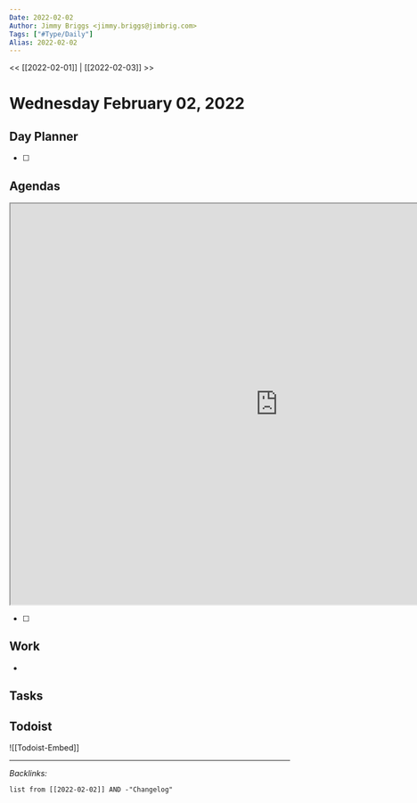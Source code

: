 ```yaml
---
Date: 2022-02-02
Author: Jimmy Briggs <jimmy.briggs@jimbrig.com>
Tags: ["#Type/Daily"]
Alias: 2022-02-02
---
```


<< [[2022-02-01]] | [[2022-02-03]] >>

# Wednesday February 02, 2022

## Day Planner

- [ ] 

## Agendas


<iframe width="960" height="720" src="https://us-east-1.quicksight.aws.amazon.com/sn/embed/share/accounts/594723403908/dashboards/856e701d-6d26-416e-9725-b45a2134dd01"></iframe>

- [ ] 

## Work

- 

## Tasks

## Todoist

![[Todoist-Embed]]

***

*Backlinks:*

```dataview
list from [[2022-02-02]] AND -"Changelog"
```